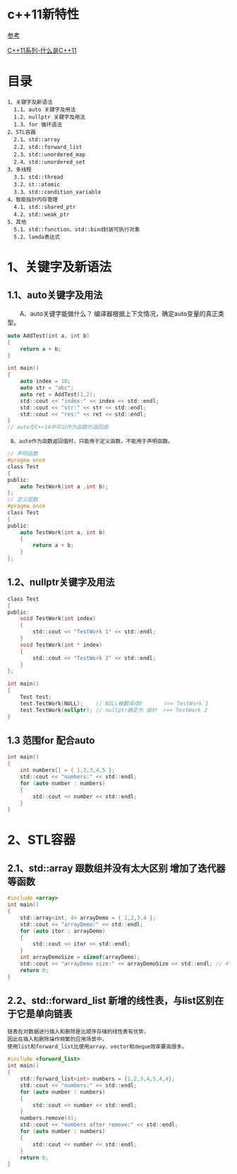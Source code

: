 # c++11新特性

[参考](https://www.cnblogs.com/feng-sc/p/5710724.html)

[C++11系列-什么是C++11](http://towriting.com/blog/2013/08/01/what-is-cpp11/)

# 目录

    1、关键字及新语法
      1.1、auto 关键字及用法
      1.2、nullptr 关键字及用法
      1.3、for 循环语法
    2、STL容器
      2.1、std::array
      2.2、std::forward_list
      2.3、std::unordered_map
      2.4、std::unordered_set
    3、多线程
      3.1、std::thread
      3.2、st::atomic
      3.3、std::condition_variable
    4、智能指针内存管理
      4.1、std::shared_ptr
      4.2、std::weak_ptr
    5、其他
      5.1、std::function、std::bind封装可执行对象
      5.2、lamda表达式
      
# 1、关键字及新语法
## 1.1、auto关键字及用法
　　A、auto关键字能做什么？ 编译器根据上下文情况，确定auto变量的真正类型。
```c
auto AddTest(int a, int b) 
{
    return a + b;
}

int main()
{
    auto index = 10;
    auto str = "abc";
    auto ret = AddTest(1,2);
    std::cout << "index:" << index << std::endl;
    std::cout << "str:" << str << std::endl;
    std::cout << "res:" << ret << std::endl;
}
// auto在C++14中可以作为函数的返回值
```

     B、auto作为函数返回值时，只能用于定义函数，不能用于声明函数。
```c
// 声明函数
#pragma once
class Test
{
public:
    auto TestWork(int a ,int b);
};
// 定义函数
#pragma once
class Test
{
public:
    auto TestWork(int a, int b)
    {
        return a + b;
    }
};
```
## 1.2、nullptr关键字及用法
```c
class Test
{
public:
    void TestWork(int index)
    {
        std::cout << "TestWork 1" << std::endl;
    }
    void TestWork(int * index)
    {
        std::cout << "TestWork 2" << std::endl;
    }
};

int main()
{
    Test test;
    test.TestWork(NULL);    // NULL被翻译成0       >>> TestWork 1
    test.TestWork(nullptr); // nullptr确定为 指针  >>> TestWork 2
}
```

## 1.3 范围for 配合auto

```c
int main()
{
    int numbers[] = { 1,2,3,4,5 };
    std::cout << "numbers:" << std::endl;
    for (auto number : numbers)
    {
        std::cout << number << std::endl;
    }
}
```
# 2、STL容器
## 2.1、std::array 跟数组并没有太大区别  增加了迭代器等函数
```c
#include <array>
int main()
{
    std::array<int, 4> arrayDemo = { 1,2,3,4 };
    std::cout << "arrayDemo:" << std::endl;
    for (auto itor : arrayDemo)
    {
        std::cout << itor << std::endl;
    }
    int arrayDemoSize = sizeof(arrayDemo);
    std::cout << "arrayDemo size:" << arrayDemoSize << std::endl; // 4*4 =16
    return 0;
}

```

## 2.2、std::forward_list 新增的线性表，与list区别在于它是单向链表
    链表在对数据进行插入和删除是比顺序存储的线性表有优势，
    因此在插入和删除操作频繁的应用场景中，
    使用list和forward_list比使用array、vector和deque效率要高很多。
```C
#include <forward_list>
int main()
{
    std::forward_list<int> numbers = {1,2,3,4,5,4,4};
    std::cout << "numbers:" << std::endl;
    for (auto number : numbers)
    {
        std::cout << number << std::endl;
    }
    numbers.remove(4);
    std::cout << "numbers after remove:" << std::endl;
    for (auto number : numbers)
    {
        std::cout << number << std::endl;
    }
    return 0;
}

```


